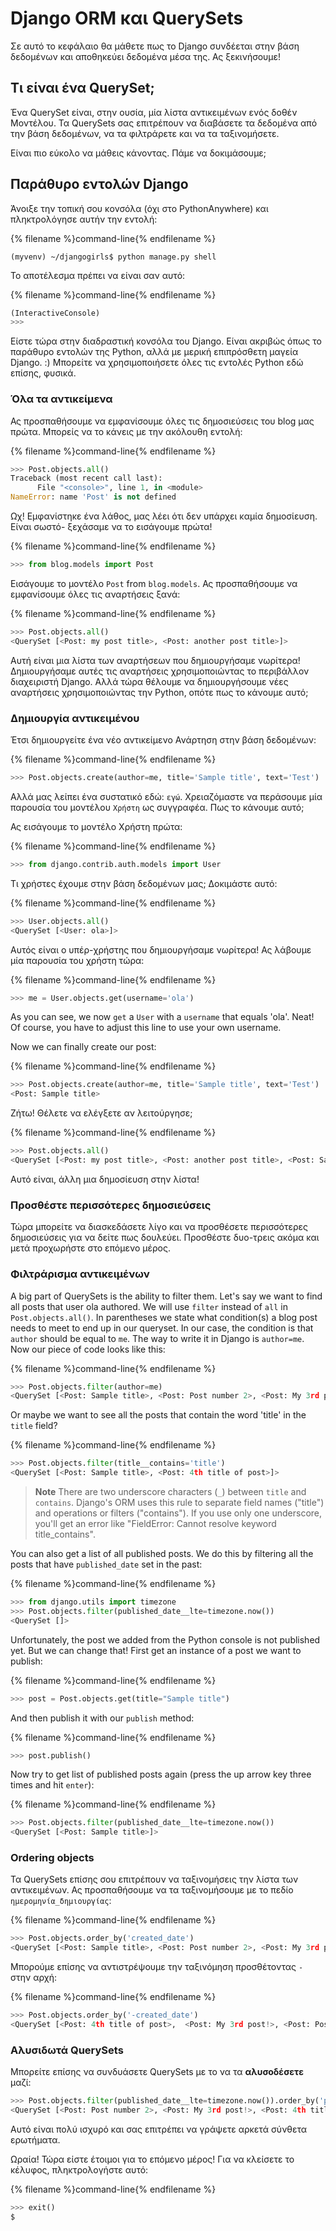 # Django ORM και QuerySets

Σε αυτό το κεφάλαιο θα μάθετε πως το Django συνδέεται στην βάση δεδομένων και αποθηκεύει δεδομένα μέσα της. Ας ξεκινήσουμε!

## Τι είναι ένα QuerySet;

Ένα QuerySet είναι, στην ουσία, μία λίστα αντικειμένων ενός δοθέν Μοντέλου. Τα QuerySets σας επιτρέπουν να διαβάσετε τα δεδομένα από την βάση δεδομένων, να τα φιλτράρετε και να τα ταξινομήσετε.

Είναι πιο εύκολο να μάθεις κάνοντας. Πάμε να δοκιμάσουμε;

## Παράθυρο εντολών Django

Άνοιξε την τοπική σου κονσόλα (όχι στο PythonAnywhere) και πληκτρολόγησε αυτήν την εντολή:

{% filename %}command-line{% endfilename %}

    (myvenv) ~/djangogirls$ python manage.py shell
    

Το αποτέλεσμα πρέπει να είναι σαν αυτό:

{% filename %}command-line{% endfilename %}

```python
(InteractiveConsole)
>>>
```

Είστε τώρα στην διαδραστική κονσόλα του Django. Είναι ακριβώς όπως το παράθυρο εντολών της Python, αλλά με μερική επιπρόσθετη μαγεία Django. :) Μπορείτε να χρησιμοποιήσετε όλες τις εντολές Python εδώ επίσης, φυσικά.

### Όλα τα αντικείμενα

Ας προσπαθήσουμε να εμφανίσουμε όλες τις δημοσιεύσεις του blog μας πρώτα. Μπορείς να το κάνεις με την ακόλουθη εντολή:

{% filename %}command-line{% endfilename %}

```python
>>> Post.objects.all()
Traceback (most recent call last):
      File "<console>", line 1, in <module>
NameError: name 'Post' is not defined
```

Ωχ! Εμφανίστηκε ένα λάθος, μας λέει ότι δεν υπάρχει καμία δημοσίευση. Είναι σωστό- ξεχάσαμε να το εισάγουμε πρώτα!

{% filename %}command-line{% endfilename %}

```python
>>> from blog.models import Post
```

Εισάγουμε το μοντέλο `Post` from `blog.models`. Ας προσπαθήσουμε να εμφανίσουμε όλες τις αναρτήσεις ξανά:

{% filename %}command-line{% endfilename %}

```python
>>> Post.objects.all()
<QuerySet [<Post: my post title>, <Post: another post title>]>
```

Αυτή είναι μια λίστα των αναρτήσεων που δημιουργήσαμε νωρίτερα! Δημιουργήσαμε αυτές τις αναρτήσεις χρησιμοποιώντας το περιβάλλον διαχειριστή Django. Αλλά τώρα θέλουμε να δημιουργήσουμε νέες αναρτήσεις χρησιμοποιώντας την Python, οπότε πως το κάνουμε αυτό;

### Δημιουργία αντικειμένου

Έτσι δημιουργείτε ένα νέο αντικείμενο Ανάρτηση στην βάση δεδομένων:

{% filename %}command-line{% endfilename %}

```python
>>> Post.objects.create(author=me, title='Sample title', text='Test')
```

Αλλά μας λείπει ένα συστατικό εδώ: `εγώ`. Χρειαζόμαστε να περάσουμε μία παρουσία του μοντέλου `Χρήστη` ως συγγραφέα. Πως το κάνουμε αυτό;

Ας εισάγουμε το μοντέλο Χρήστη πρώτα:

{% filename %}command-line{% endfilename %}

```python
>>> from django.contrib.auth.models import User
```

Τι χρήστες έχουμε στην βάση δεδομένων μας; Δοκιμάστε αυτό:

{% filename %}command-line{% endfilename %}

```python
>>> User.objects.all()
<QuerySet [<User: ola>]>
```

Αυτός είναι ο υπέρ-χρήστης που δημιουργήσαμε νωρίτερα! Ας λάβουμε μία παρουσία του χρήστη τώρα:

{% filename %}command-line{% endfilename %}

```python
>>> me = User.objects.get(username='ola')
```

As you can see, we now `get` a `User` with a `username` that equals 'ola'. Neat! Of course, you have to adjust this line to use your own username.

Now we can finally create our post:

{% filename %}command-line{% endfilename %}

```python
>>> Post.objects.create(author=me, title='Sample title', text='Test')
<Post: Sample title>
```

Ζήτω! Θέλετε να ελέγξετε αν λειτούργησε;

{% filename %}command-line{% endfilename %}

```python
>>> Post.objects.all()
<QuerySet [<Post: my post title>, <Post: another post title>, <Post: Sample title>]>
```

Αυτό είναι, άλλη μια δημοσίευση στην λίστα!

### Προσθέστε περισσότερες δημοσιεύσεις

Τώρα μπορείτε να διασκεδάσετε λίγο και να προσθέσετε περισσότερες δημοσιεύσεις για να δείτε πως δουλεύει. Προσθέστε δυο-τρεις ακόμα και μετά προχωρήστε στο επόμενο μέρος.

### Φιλτράρισμα αντικειμένων

A big part of QuerySets is the ability to filter them. Let's say we want to find all posts that user ola authored. We will use `filter` instead of `all` in `Post.objects.all()`. In parentheses we state what condition(s) a blog post needs to meet to end up in our queryset. In our case, the condition is that `author` should be equal to `me`. The way to write it in Django is `author=me`. Now our piece of code looks like this:

{% filename %}command-line{% endfilename %}

```python
>>> Post.objects.filter(author=me)
<QuerySet [<Post: Sample title>, <Post: Post number 2>, <Post: My 3rd post!>, <Post: 4th title of post>]>
```

Or maybe we want to see all the posts that contain the word 'title' in the `title` field?

{% filename %}command-line{% endfilename %}

```python
>>> Post.objects.filter(title__contains='title')
<QuerySet [<Post: Sample title>, <Post: 4th title of post>]>
```

> **Note** There are two underscore characters (`_`) between `title` and `contains`. Django's ORM uses this rule to separate field names ("title") and operations or filters ("contains"). If you use only one underscore, you'll get an error like "FieldError: Cannot resolve keyword title_contains".

You can also get a list of all published posts. We do this by filtering all the posts that have `published_date` set in the past:

{% filename %}command-line{% endfilename %}

```python
>>> from django.utils import timezone
>>> Post.objects.filter(published_date__lte=timezone.now())
<QuerySet []>
```

Unfortunately, the post we added from the Python console is not published yet. But we can change that! First get an instance of a post we want to publish:

{% filename %}command-line{% endfilename %}

```python
>>> post = Post.objects.get(title="Sample title")
```

And then publish it with our `publish` method:

{% filename %}command-line{% endfilename %}

```python
>>> post.publish()
```

Now try to get list of published posts again (press the up arrow key three times and hit `enter`):

{% filename %}command-line{% endfilename %}

```python
>>> Post.objects.filter(published_date__lte=timezone.now())
<QuerySet [<Post: Sample title>]>
```

### Ordering objects

Τα QuerySets επίσης σου επιτρέπουν να ταξινομήσεις την λίστα των αντικειμένων. Ας προσπαθήσουμε να τα ταξινομήσουμε με το πεδίο `ημερομηνία_δημιουργίας`:

{% filename %}command-line{% endfilename %}

```python
>>> Post.objects.order_by('created_date')
<QuerySet [<Post: Sample title>, <Post: Post number 2>, <Post: My 3rd post!>, <Post: 4th title of post>]>
```

Μπορούμε επίσης να αντιστρέψουμε την ταξινόμηση προσθέτοντας `-` στην αρχή:

{% filename %}command-line{% endfilename %}

```python
>>> Post.objects.order_by('-created_date')
<QuerySet [<Post: 4th title of post>,  <Post: My 3rd post!>, <Post: Post number 2>, <Post: Sample title>]>
```

### Αλυσιδωτά QuerySets

Μπορείτε επίσης να συνδυάσετε QuerySets με το να τα **αλυσοδέσετε** μαζί:

```python
>>> Post.objects.filter(published_date__lte=timezone.now()).order_by('published_date')
<QuerySet [<Post: Post number 2>, <Post: My 3rd post!>, <Post: 4th title of post>, <Post: Sample title>]>
```

Αυτό είναι πολύ ισχυρό και σας επιτρέπει να γράψετε αρκετά σύνθετα ερωτήματα.

Ωραία! Τώρα είστε έτοιμοι για το επόμενο μέρος! Για να κλείσετε το κέλυφος, πληκτρολογήστε αυτό:

{% filename %}command-line{% endfilename %}

```python
>>> exit()
$
```